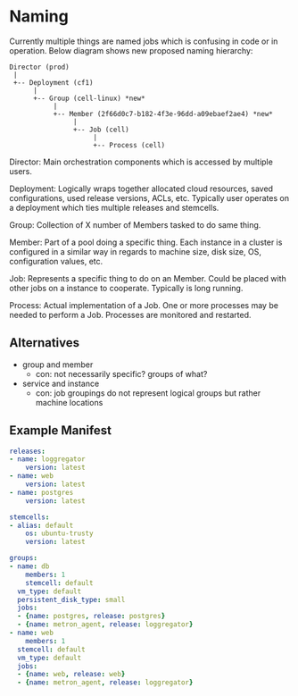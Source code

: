 # Naming

Currently multiple things are named jobs which is confusing in code or in operation. Below diagram shows new proposed naming hierarchy:

```
Director (prod)
 |
 +-- Deployment (cf1)
      |
      +-- Group (cell-linux) *new*
           |
           +-- Member (2f66d0c7-b182-4f3e-96dd-a09ebaef2ae4) *new*
                |
                +-- Job (cell)
                     |
                     +-- Process (cell)
```

Director: Main orchestration components which is accessed by multiple users.

Deployment: Logically wraps together allocated cloud resources, saved configurations, used release versions, ACLs, etc. Typically user operates on a deployment which ties multiple releases and stemcells.

Group: Collection of X number of Members tasked to do same thing.

Member: Part of a pool doing a specific thing. Each instance in a cluster is configured in a similar way in regards to machine size, disk size, OS, configuration values, etc.

Job: Represents a specific thing to do on an Member. Could be placed with other jobs on a instance to cooperate. Typically is long running.

Process: Actual implementation of a Job. One or more processes may be needed to perform a Job. Processes are monitored and restarted.

## Alternatives

- group and member
	- con: not necessarily specific? groups of what?
- service and instance
	- con: job groupings do not represent logical groups but rather machine locations

## Example Manifest

```yaml
releases:
- name: loggregator
	version: latest
- name: web
	version: latest
- name: postgres
	version: latest

stemcells:
- alias: default
	os: ubuntu-trusty
	version: latest

groups:
- name: db
	members: 1
	stemcell: default
  vm_type: default
  persistent_disk_type: small
  jobs:
  - {name: postgres, release: postgres}
  - {name: metron_agent, release: loggregator}
- name: web
	members: 1
  stemcell: default
  vm_type: default
  jobs:
  - {name: web, release: web}
  - {name: metron_agent, release: loggregator}
```
